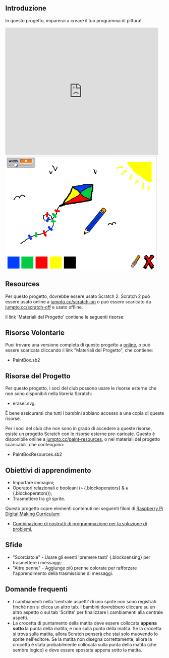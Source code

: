 ## Introduzione

In questo progetto, imparerai a creare il tuo programma di pittura!

<div class="scratch-preview">
  <iframe allowtransparency="true" width="485" height="402" src="https://scratch.mit.edu/projects/embed/63473366/?autostart=false" frameborder="0"></iframe>
  <img src="images/paint-final.png">
</div>

## Resources
Per questo progetto, dovrebbe essere usato Scratch 2. Scratch 2 può essere usato online a [jumpto.cc/scratch-on](http://jumpto.cc/scratch-on) o può essere scaricato da [jumpto.cc/scratch-off](http://jumpto.cc/scratch-off) e usato offline.

Il link 'Materiali del Progetto' contiene le seguenti risorse:

## Risorse Volontarie

Puoi trovare una versione completa di questo progetto a <a href="http://scratch.mit.edu/projects/63473366/#editor">online</a>, o può essere scaricata cliccando il link "Materiali del Progetto", che contiene:

+ PaintBox.sb2

## Risorse del Progetto

Per questo progetto, i soci del club possono usare le risorse esterne che non sono disponibili nella libreria Scratch:

+ eraser.svg.

È bene assicurarsi che tutti i bambini abbiano accesso a una copia di queste risorse.

Per i soci del club che non sono in grado di accedere a queste risorse, esiste un progetto Scratch con le risorse esterne pre-caricate. Questo è disponibile online a [jumpto.cc/paint-resources](http://jumpto.cc/paint-resources), o nei materiali del progetto scaricabili, che contengono:

+ PaintBoxResources.sb2 

## Obiettivi di apprendimento
+ Importare immagini;
+ Operatori relazionali e booleani (`>` {.blockoperators} & `e` {.blockoperators});
+ Trasmettere tra gli sprite.

Questo progetto copre elementi contenuti nei seguenti filoni di [Raspberry Pi Digital Making Curriculum](http://rpf.io/curriculum):

+ [Combinazione di costrutti di programmazione per la soluzione di problemi.](https://www.raspberrypi.org/curriculum/programming/builder)

## Sfide
+ "Scorciatoie" - Usare gli eventi 'premere tasti' {.blocksensing} per trasmettere i messaggi;
+ "Altre penne" - Aggiunge più prenne colorate per rafforzare l'apprendimento della trasmissione di messaggi.

## Domande frequenti
+ I cambiamenti nella 'centrale aspetti' di uno sprite non sono registrati finché non si clicca un altro tab. I bambini dovrebbero cliccare su un altro aspetto o sul tab 'Scritte' per finalizzare i cambiamenti alla centrale aspetti.
+ La crocetta di puntamento della matita deve essere collocata **appena sotto** la punta della matita, e non sulla punta della matita. Se la crocetta si trova sulla matita, allora Scratch penserà che stai solo muovendo lo sprite nell'editore. Se la matita non disegna correttamente, allora la crocetta è stata probabilmente collocata sulla punta della matita (che sembra logico) e deve essere spostata appena sotto la matita.  

